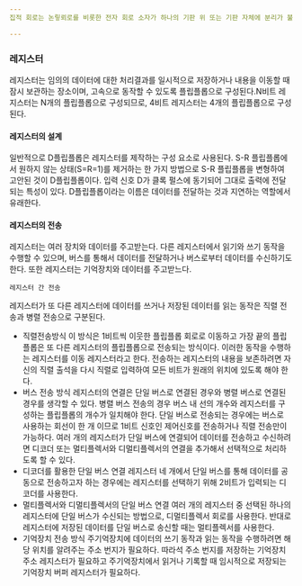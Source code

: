 ```yaml
---
집적 회로는 논맇뢰로를 비롯한 전자 회로 소자가 하나의 기판 위 또는 기판 자체에 분리가 불가능한 상태로 결합되어 있는 초소형 구조의 기능적인 복합적 전자소자 또는 시스템이다. 마이크로프로세서는 논리회로로 설계된 중앙처리장치를 하나의 집적회로 칩으로 만든 것이다. 논리회로를 통해서 설계된 중앙처리장치의 구성 요소들을 공부하는 것은 마이크로프로세서를 이해하는 데 많은 도움이 될것이다.

---
```

### 레지스터
레지스터는 임의의 데이터에 대한 처리결과를 일시적으로 저장하거나 내용을 이동할 때 잠시 보관하는 장소이며, 고속으로 동작할 수 있도록 플립플롭으로 구성된다.N비트 레지스터는 N개의 플립플롭으로 구성되므로, 4비트 레지스터는 4개의 플립플롭으로 구성된다.
#### 레지스터의 설계
일반적으로 D플립플롭은 레지스터를 제작하는 구성 요소로 사용된다. S-R 플립플롭에서 원하지 않는 상태(S=R=1)를 제거하는 한 가지 방법으로 S-R 플립플롭을 변형하여 고안된 것이 D플립플롭이다. 입력 신호 D가 클록 펄스에 동기되어 그대로 출력에 전달되는 특성이 있다. D플립플롭이라는 이름은 데이터를 전달하는 것과 지연하는 역할에서 유래한다. 
#### 레지스터의 전송
레지스터는 여러 장치와 데이터를 주고받는다. 다른 레지스터에서 읽기와 쓰기 동작을 수행할 수 있으며, 버스를 통해서 데이터를 전달하거나 버스로부터 데이터를 수신하기도 한다. 또한 레지스터는 기억장치와 데이터를 주고받느다.

`레지스터 간 전송`

레지스터가 또 다른 레지스터에 데이터를 쓰거나 저장된 데이터를 읽는 동작은 직렬 전송과 병렬 전송으로 구분된다.

- 직렬전송방식
이 방식은 1비트씩 이웃한 플립플롭 회로로 이동하고 가장 끝의 플립플롭은 또 다른 레지스터의 플립플롭으로 전송되는 방식이다. 이러한 동작을 수행하는 레지스터를 이동 레지스터라고 한다. 전송하는 레지스터의 내용을 보존하려면 자신의 직렬 출석을 다시 직렬로 입력하여 모든 비트가 원래의 위치에 있도록 해야 한다.
- 버스 전송 방식
레지스터의 연결은 단일 버스로 연결된 경우와 병렬 버스로 연결된 경우를 생각할 수 있다. 병렬 버스 전송의 경우 버스 내 선의 개수와 레지스터를 구성하는 플립플롭의 개수가 일치해야 한다. 단일 버스로 전송되는 경우에는 버스로 사용하는 회선이 한 개 이므로 1비트 신호인 제어신호를 전송하거나 직렬 전송만이 가능하다. 여러 개의 레지스터가 단일 버스에 연결되어 데이터를 전송하고 수신하려면 디코더 또는 멀티플렉서와 디멀티플렉서의 연결을 추가해서 선택적으로 처리하도록 할 수 있다.
- 디코더를 활용한 단일 버스 연결
레지스터 네 개에서 단일 버스를 통해 데이터를 공동으로 전송하고자 하는 경우에는 레지스터를 선택하기 위해 2비트가 입력되는 디코더를 사용한다. 
- 멀티플렉서와 디멀티플렉서의 단일 버스 연결
여러 개의 레지스터 중 선택된 하나의 레지스터에 단일 버스가 수신되는 방법으로, 디멀티플렉서 회로를 사용한다. 반대로 레지스터에 저장된 데이터를 단일 버스로 송신할 때는 멀티플렉서를 사용한다. 
- 기억장치 전송 방식
주기억장치에 데이터의 쓰기 동작과 읽는 동작을 수행하려면 해당 위치를 알려주는 주소 번지가 필요하다. 따라석 주소 번지를 저장하는 기억장치 주소 레지스터가 필요하고 주기억장치에서 읽거나 기록할 때 임시적으로 저장되는 기억장치 버퍼 레지스터가 필요하다. 
